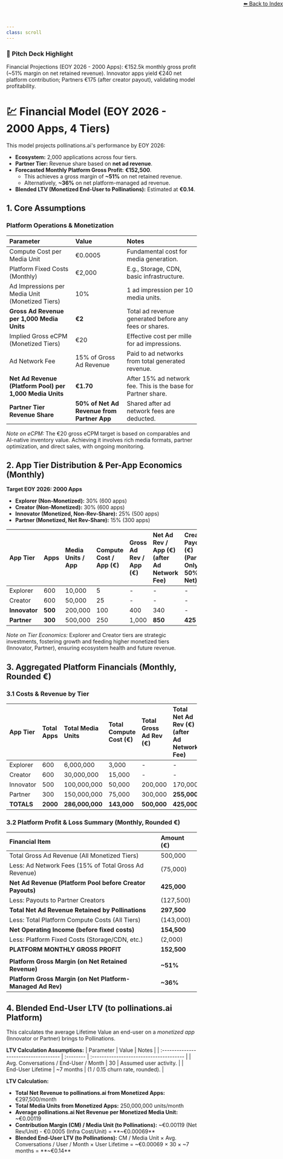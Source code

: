 ```yaml
---
class: scroll
---
```


<div style="text-align: right; position: absolute; top: 0; right: 0;">
<a href="/15">⬅️ Back to Index</a>
</div>

<div class="bg-red-100 p-4 rounded-lg border-l-4 border-red-500 mb-6">
  <h3 class="text-lg font-bold text-red-800">🌟 Pitch Deck Highlight</h3>
  <p class="text-red-800">Financial Projections (EOY 2026 - 2000 Apps): €152.5k monthly gross profit (~51% margin on net retained revenue). Innovator apps yield €240 net platform contribution; Partners €175 (after creator payout), validating model profitability.</p>
</div>

# 💹 **Financial Model (EOY 2026 - 2000 Apps, 4 Tiers)**
This model projects pollinations.ai's performance by EOY 2026:
*   **Ecosystem:** 2,000 applications across four tiers.
*   **Partner Tier:** Revenue share based on **net ad revenue**.
*   **Forecasted Monthly Platform Gross Profit:** **€152,500**.
    *   This achieves a gross margin of **~51%** on net retained revenue.
    *   Alternatively, **~36%** on net platform-managed ad revenue.
*   **Blended LTV (Monetized End-User to Pollinations):** Estimated at **€0.14**.

## 1. Core Assumptions

### Platform Operations & Monetization

| Parameter                                     | Value                                      | Notes                                                         |
| :-------------------------------------------- | :----------------------------------------- | :------------------------------------------------------------ |
| Compute Cost per Media Unit                   | €0.0005                                    | Fundamental cost for media generation.                        |
| Platform Fixed Costs (Monthly)                | €2,000                                     | E.g., Storage, CDN, basic infrastructure.                     |
| Ad Impressions per Media Unit (Monetized Tiers) | 10%                                        | 1 ad impression per 10 media units.                           |
| **Gross Ad Revenue per 1,000 Media Units**    | **€2**                                     | Total ad revenue generated before any fees or shares.         |
| Implied Gross eCPM (Monetized Tiers)          | €20                                        | Effective cost per mille for ad impressions.                  |
| Ad Network Fee                                | 15% of Gross Ad Revenue                    | Paid to ad networks from total generated revenue.             |
| **Net Ad Revenue (Platform Pool) per 1,000 Media Units** | **€1.70**                       | After 15% ad network fee. This is the base for Partner share. |
| **Partner Tier Revenue Share**                | **50% of Net Ad Revenue from Partner App** | Shared after ad network fees are deducted.                    |

*Note on eCPM:* The €20 gross eCPM target is based on comparables and AI-native inventory value. Achieving it involves rich media formats, partner optimization, and direct sales, with ongoing monitoring.

## 2. App Tier Distribution & Per-App Economics (Monthly)

**Target EOY 2026: 2000 Apps**
*   **Explorer (Non-Monetized):** 30% (600 apps)
*   **Creator (Non-Monetized):** 30% (600 apps)
*   **Innovator (Monetized, Non-Rev-Share):** 25% (500 apps)
*   **Partner (Monetized, Net Rev-Share):** 15% (300 apps)

| App Tier    | Apps | Media Units / App | Compute Cost / App (€) | Gross Ad Rev / App (€) | Net Ad Rev / App (€) (after Ad Network Fee) | Creator Payout (€) (Partner Only, 50% of Net) | pollinations.ai Net Rev / App (€) | **pollinations.ai Net Contribution / App (€)** |
| :---------- | :--- | :---------------- | :--------------------- | :--------------------- | :---------------------------------------------- | :-------------------------------------------- | :----------------------------- | :------------------------------------------ |
| Explorer    | 600  | 10,000            | 5                      | -                      | -                                               | -                                             | -                              | **-5**                                      |
| Creator     | 600  | 50,000            | 25                     | -                      | -                                               | -                                             | -                              | **-25**                                     |
| **Innovator** | **500**| 200,000           | 100                    | 400                    | 340                                             | -                                             | 340                            | **240**                                     |
| **Partner**   | **300**| 500,000           | 250                    | 1,000                  | **850**                                         | **425**                                       | **425**                        | **175**                                     |

*Note on Tier Economics:* Explorer and Creator tiers are strategic investments, fostering growth and feeding higher monetized tiers (Innovator, Partner), ensuring ecosystem health and future revenue.

## 3. Aggregated Platform Financials (Monthly, Rounded €)

### 3.1 Costs & Revenue by Tier

| App Tier    | Total Apps | Total Media Units | Total Compute Cost (€) | Total Gross Ad Rev (€) | Total Net Ad Rev (€) (after Ad Network Fee) | Total Creator Payouts (€) | pollinations.ai Net Rev (€) (after payouts) | **Total pollinations.ai Net Contribution (€)** |
| :---------- | :--------- | :---------------- | :--------------------- | :--------------------- | :---------------------------------------------- | :------------------------ | :--------------------------------------- | :------------------------------------------ |
| Explorer    | 600        | 6,000,000         | 3,000                  | -                      | -                                               | -                         | -                                        | **-3,000**                                  |
| Creator     | 600        | 30,000,000        | 15,000                 | -                      | -                                               | -                         | -                                        | **-15,000**                                 |
| Innovator   | 500        | 100,000,000       | 50,000                 | 200,000                | 170,000                                         | -                         | 170,000                                  | **120,000**                                 |
| Partner     | 300        | 150,000,000       | 75,000                 | 300,000                | **255,000**                                     | **127,500**               | **127,500**                              | **52,500**                                  |
| **TOTALS**  | **2000**   | **286,000,000**   | **143,000**            | **500,000**            | **425,000**                                     | **127,500**               | **297,500**                              | **154,500**                                 |

### 3.2 Platform Profit & Loss Summary (Monthly, Rounded €)

| Financial Item                                            | Amount (€)      |
| :-------------------------------------------------------- | :-------------- |
| Total Gross Ad Revenue (All Monetized Tiers)              | 500,000         |
| Less: Ad Network Fees (15% of Total Gross Ad Revenue)     | (75,000)        |
| **Net Ad Revenue (Platform Pool before Creator Payouts)** | **425,000**     |
| Less: Payouts to Partner Creators                         | (127,500)       |
| **Total Net Ad Revenue Retained by Pollinations**         | **297,500**     |
| Less: Total Platform Compute Costs (All Tiers)            | (143,000)       |
| **Net Operating Income (before fixed costs)**             | **154,500**     |
| Less: Platform Fixed Costs (Storage/CDN, etc.)            | (2,000)         |
| **PLATFORM MONTHLY GROSS PROFIT**                         | **152,500**     |
|                                                           |                 |
| **Platform Gross Margin (on Net Retained Revenue)**       | **~51%**        |
| **Platform Gross Margin (on Net Platform-Managed Ad Rev)**| **~36%**        |

## 4. Blended End-User LTV (to pollinations.ai Platform)

This calculates the average Lifetime Value an end-user on a *monetized app* (Innovator or Partner) brings to Pollinations.

**LTV Calculation Assumptions:**
| Parameter                             | Value     | Notes                                   |
| :------------------------------------ | :-------- | :-------------------------------------- |
| Avg. Conversations / End-User / Month | 30        | Assumed user activity.                  |
| End-User Lifetime                     | ~7 months | (1 / 0.15 churn rate, rounded).         |

**LTV Calculation:**
*   **Total Net Revenue to pollinations.ai from Monetized Apps:** €297,500/month
*   **Total Media Units from Monetized Apps:** 250,000,000 units/month
*   **Average pollinations.ai Net Revenue per Monetized Media Unit:** ~€0.00119
*   **Contribution Margin (CM) / Media Unit (to Pollinations):**
    ~€0.00119 (Net Rev/Unit) - €0.0005 (Infra Cost/Unit) = **~€0.00069**
*   **Blended End-User LTV (to Pollinations):**
    CM / Media Unit × Avg. Conversations / User / Month × User Lifetime
    = ~€0.00069 × 30 × ~7 months = **~€0.14**